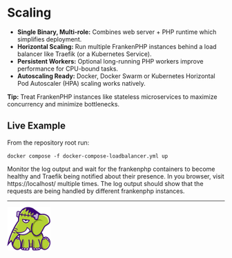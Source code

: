 # Scaling
- **Single Binary, Multi-role:** Combines web server + PHP runtime which simplifies deployment.
- **Horizontal Scaling:** Run multiple FrankenPHP instances behind a load balancer like Traefik (or a Kubernetes Service).
- **Persistent Workers:** Optional long-running PHP workers improve performance for CPU-bound tasks.
- **Autoscaling Ready:** Docker, Docker Swarm or Kubernetes Horizontal Pod Autoscaler (HPA) scaling works natively.

**Tip:** Treat FrankenPHP instances like stateless microservices to maximize concurrency and minimize bottlenecks.

## Live Example

From the repository root run:

```shell
docker compose -f docker-compose-loadbalancer.yml up
```

Monitor the log output and wait for the frankenphp containers to become healthy and Traefik being notified about their presence.
In you browser, visit https://localhost/ multiple times.
The log output should show that the requests are being handled by different frankenphp instances.

---
<img src="../images/elephant_footer.svg" alt="FrankenPHP" width="100" height="100" />